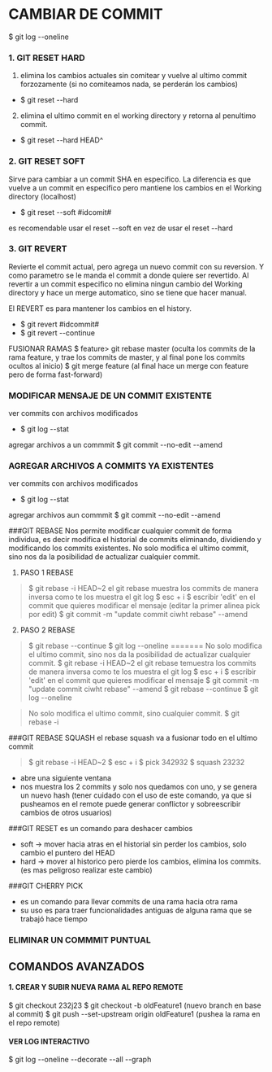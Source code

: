 # **CAMBIAR DE COMMIT**

$ git log --oneline

### 1. GIT RESET HARD

1. elimina los cambios actuales sin comitear y vuelve al ultimo commit forzozamente (si no comiteamos nada, se perderán los cambios) 
- $ git reset --hard
   
2. elimina el ultimo commit en el working directory y retorna al penultimo commit.
- $ git reset --hard HEAD^

### 2. GIT RESET SOFT
Sirve para cambiar a un commit SHA en especifico. 
La diferencia es que vuelve a un commit en especifico pero mantiene los cambios en el Working directory (localhost)

- $ git reset --soft #idcomit#

es recomendable usar el reset --soft en vez de usar el reset --hard

### 3. GIT REVERT
Revierte el commit actual, pero agrega un nuevo commit con su reversion. Y como parametro
se le manda el commit a donde quiere ser revertido. 
Al revertir a un commit especifico no elimina ningun cambio del Working directory y hace un merge automatico,
sino se tiene que hacer manual.

El REVERT es para mantener los cambios en el history.

- $ git revert #idcommit#
- $ git revert --continue

FUSIONAR RAMAS
$ feature> git rebase master  (oculta los commits de la rama feature, y trae los commits de master, y al final pone los commits ocultos al inicio)
$ git merge feature (al final hace un merge con feature pero de forma fast-forward)

### MODIFICAR MENSAJE DE UN COMMIT EXISTENTE
ver commits con archivos modificados
- $ git log --stat

agregar archivos  a un commmit
$ git commit --no-edit --amend


### AGREGAR ARCHIVOS A COMMITS YA EXISTENTES
ver commits con archivos modificados
- $ git log --stat

agregar archivos  aun commmit
$ git commit --no-edit --amend


###GIT REBASE
Nos permite modificar cualquier commit de forma individua, es decir modifica el historial de commits eliminando, dividiendo y modificando los commits existentes.
No solo modifica el ultimo commit, sino nos da la posibilidad de actualizar cualquier commit.

1. PASO 1 REBASE
> $ git rebase -i HEAD~2
> el git rebase muestra los commits de manera inversa como te los muestra el git log
> $ esc + i
> $ escribir 'edit' en el commit que quieres modificar el mensaje  (editar la primer alinea pick por edit)
> $ git commit -m "update commit ciwht rebase" --amend
2. PASO 2 REBASE
> $ git rebase --continue
> $ git log --oneline 
=======
No solo modifica el ultimo commit, sino nos da la posibilidad de actualizar cualquier commit. 
> $ git rebase -i HEAD~2
> el git rebase temuestra los commits de manera inversa como te los muestra el git log
> $ esc + i
> $ escribir 'edit' en el commit que quieres modificar el mensaje
> $ git commit -m "update commit ciwht rebase" --amend
> $ git rebase --continue
> $ git log --oneline 

> No solo modifica el ultimo commit, sino cualquier commit. 
> $ git rebase -i  

###GIT REBASE SQUASH
el rebase squash va a fusionar todo en el ultimo commit
> $ git rebase -i HEAD~2
> $ esc + i
> $ pick 342932
> $ squash 23232
- abre una siguiente ventana 
- nos muestra los 2 commits y solo nos quedamos con uno, y se genera un nuevo hash (tener cuidado con el uso de este comando, ya que si pusheamos en el remote puede generar conflictor y sobreescribir cambios de otros usuarios)



###GIT RESET 
es un comando para deshacer cambios
- soft -> mover hacia atras en el historial sin perder los cambios, solo cambio el puntero del HEAD
- hard -> mover al historico pero pierde los cambios, elimina los commits. (es mas peligroso realizar este cambio)

###GIT CHERRY PICK
- es un comando para llevar commits de una rama hacia otra rama
- su uso es para traer funcionalidades antiguas de alguna rama que se trabajó hace tiempo

### ELIMINAR UN COMMMIT  PUNTUAL



## COMANDOS AVANZADOS

#### 1. CREAR Y SUBIR NUEVA RAMA AL REPO REMOTE
$ git checkout 232j23
$ git checkout -b oldFeature1  (nuevo branch en base al commit)
$ git push --set-upstream origin oldFeature1 (pushea la rama en el repo remote)

#### VER LOG INTERACTIVO
$ git log --oneline --decorate --all --graph




